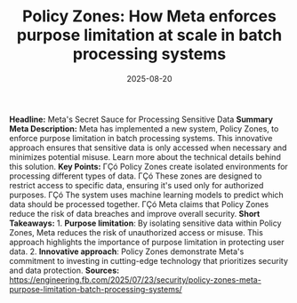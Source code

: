 ﻿---
title: 'Policy Zones: How Meta enforces purpose limitation at scale in batch processing
  systems'
date: '2025-08-20'
category: Markets
summary: ''
slug: policy zones how meta enforces purpose limitation at scale i
source_urls:
- https://engineering.fb.com/2025/07/23/security/policy-zones-meta-purpose-limitation-batch-processing-systems/
seo:
  title: 'Policy Zones: How Meta enforces purpose limitation at scale in batch processing
    systems | Hash n Hedge'
  description: ''
  keywords:
  - news
  - markets
  - brief
---

**Headline:** Meta's Secret Sauce for Processing Sensitive Data  **Summary Meta Description:** Meta has implemented a new system, Policy Zones, to enforce purpose limitation in batch processing systems. This innovative approach ensures that sensitive data is only accessed when necessary and minimizes potential misuse. Learn more about the technical details behind this solution.  **Key Points:**  ΓÇó Policy Zones create isolated environments for processing different types of data. ΓÇó These zones are designed to restrict access to specific data, ensuring it's used only for authorized purposes. ΓÇó The system uses machine learning models to predict which data should be processed together. ΓÇó Meta claims that Policy Zones reduce the risk of data breaches and improve overall security.  **Short Takeaways:**  1. **Purpose limitation**: By isolating sensitive data within Policy Zones, Meta reduces the risk of unauthorized access or misuse. This approach highlights the importance of purpose limitation in protecting user data. 2. **Innovative approach**: Policy Zones demonstrate Meta's commitment to investing in cutting-edge technology that prioritizes security and data protection.  **Sources:** https://engineering.fb.com/2025/07/23/security/policy-zones-meta-purpose-limitation-batch-processing-systems/ 
